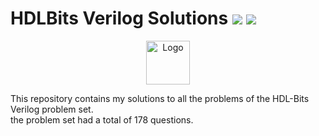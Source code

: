<h1>HDLBits Verilog Solutions  <img src="https://visitor-badge.glitch.me/badge?page_id=Adrofier.HDLBits-Verilog-Solutions"> <img src="https://img.shields.io/static/v1.svg?label=%E2%AD%90&message=If%20Useful&color=blue"> </h1>
<p align="center">
  <a href="https://hdlbits.01xz.net/wiki/Special:VlgStats/6F465E041B209559">
    <img src="https://hdlbits.01xz.net/images/logo270.png" alt="Logo" width="70" height="70">
  </a> 
</p>


This repository contains my solutions to all the problems of the HDL-Bits Verilog problem set.<br>
 the problem set had a total of 178 questions. 
 


